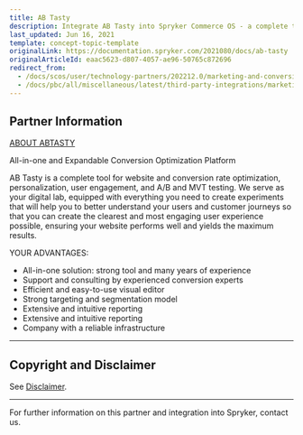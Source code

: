 ```yaml
---
title: AB Tasty
description: Integrate AB Tasty into Spryker Commerce OS - a complete tool for website and conversion rate optimization, personalization and A/B and MVT testing.
last_updated: Jun 16, 2021
template: concept-topic-template
originalLink: https://documentation.spryker.com/2021080/docs/ab-tasty
originalArticleId: eaac5623-d807-4057-ae96-50765c872696
redirect_from:
  - /docs/scos/user/technology-partners/202212.0/marketing-and-conversion/ab-testing-and-performance/ab-tasty.html
  - /docs/pbc/all/miscellaneous/latest/third-party-integrations/marketing-and-conversion/ab-testing-and-performance/ab-tasty.html
---
```


## Partner Information

[ABOUT ABTASTY](https://www.abtasty.com/)

All-in-one and Expandable Conversion Optimization Platform

AB Tasty is a complete tool for website and conversion rate optimization, personalization, user engagement, and A/B and MVT testing. We serve as your digital lab, equipped with everything you need to create experiments that will help you to better understand your users and customer journeys so that you can create the clearest and most engaging user experience possible, ensuring your website performs well and yields the maximum results.

YOUR ADVANTAGES:

- All-in-one solution: strong tool and many years of experience
- Support and consulting by experienced conversion experts
- Efficient and easy-to-use visual editor
- Strong targeting and segmentation model
- Extensive and intuitive reporting
- Extensive and intuitive reporting
- Company with a reliable infrastructure

---

## Copyright and Disclaimer

See [Disclaimer](https://github.com/spryker/spryker-documentation).

---
For further information on this partner and integration into Spryker,  contact us.

<div class="hubspot-form js-hubspot-form" data-portal-id="2770802" data-form-id="163e11fb-e833-4638-86ae-a2ca4b929a41" id="hubspot-1"></div>
